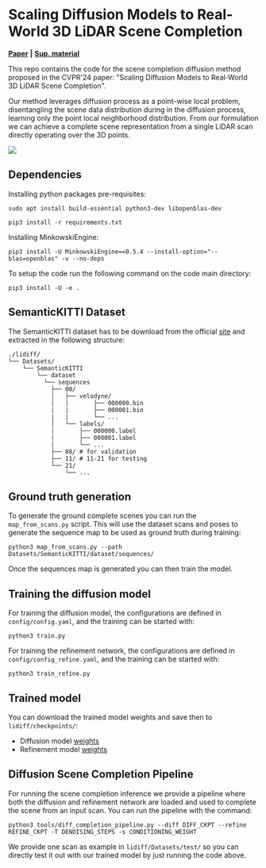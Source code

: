 # Scaling Diffusion Models to Real-World 3D LiDAR Scene Completion

**[Paper](http://www.ipb.uni-bonn.de/pdfs/nunes2024cvpr.pdf)** **|** **[Sup. material](http://www.ipb.uni-bonn.de/pdfs/nunes2024cvpr-supmaterial.pdf)**

This repo contains the code for the scene completion diffusion method proposed in the CVPR'24 paper: "Scaling Diffusion Models to Real-World 3D LiDAR Scene Completion".

Our method leverages diffusion process as a point-wise local problem, disentangling the scene data distribution during in the diffusion process, learning only the point local neighborhood distribution. From our formulation we
can achieve a complete scene representation from a single LiDAR scan directly operating over the 3D points.

![](pics/diff_steps.png)

## Dependencies

Installing python packages pre-requisites:

`sudo apt install build-essential python3-dev libopenblas-dev`

`pip3 install -r requirements.txt`

Installing MinkowskiEngine:

`pip3 install -U MinkowskiEngine==0.5.4 --install-option="--blas=openblas" -v --no-deps`

To setup the code run the following command on the code main directory:

`pip3 install -U -e .`

## SemanticKITTI Dataset

The SemanticKITTI dataset has to be download from the official [site](http://www.semantic-kitti.org/dataset.html#download) and extracted in the following structure:

```
./lidiff/
└── Datasets/
    └── SemanticKITTI
        └── dataset
          └── sequences
            ├── 00/
            │   ├── velodyne/
            |   |       ├── 000000.bin
            |   |       ├── 000001.bin
            |   |       └── ...
            │   └── labels/
            |       ├── 000000.label
            |       ├── 000001.label
            |       └── ...
            ├── 08/ # for validation
            ├── 11/ # 11-21 for testing
            └── 21/
                └── ...
```

## Ground truth generation

To generate the ground complete scenes you can run the `map_from_scans.py` script. This will use the dataset scans and poses to generate the sequence map to be used as ground truth during training:

```
python3 map_from_scans.py --path Datasets/SemanticKITTI/dataset/sequences/
```

Once the sequences map is generated you can then train the model.

## Training the diffusion model

For training the diffusion model, the configurations are defined in `config/config.yaml`, and the training can be started with:

`python3 train.py`

For training the refinement network, the configurations are defined in `config/config_refine.yaml`, and the training can be started with:

`python3 train_refine.py`

## Trained model

You can download the trained model weights and save then to `lidiff/checkpoints/`:

- Diffusion model [weights](https://www.ipb.uni-bonn.de/html/projects/lidiff/diff_net.ckpt)
- Refinement model [weights](https://www.ipb.uni-bonn.de/html/projects/lidiff/refine_net.ckpt)

## Diffusion Scene Completion Pipeline

For running the scene completion inference we provide a pipeline where both the diffusion and refinement network are loaded and used to complete the scene from an input scan. You can run the pipeline with the command:

`python3 tools/diff_completion_pipeline.py --diff DIFF_CKPT --refine REFINE_CKPT -T DENOISING_STEPS -s CONDITIONING_WEIGHT`

We provide one scan as example in `lidiff/Datasets/test/` so you can directly test it out with our trained model by just running the code above.
